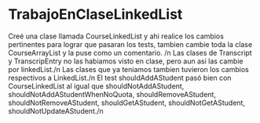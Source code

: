 # TrabajoEnClaseLinkedList
Creé una clase llamada CourseLinkedList y ahi realice los cambios pertinentes para lograr que pasaran los tests, tambien cambie toda la clase CourseArrayList y la puse como un comentario. /n
Las clases de Transcript y TranscripEntry no las habiamos visto en clase, pero aun asi las cambie por linkedList./n
Las clases que ya teniamos tambien tuvieron los cambios respectivos a LinkedList./n
El test shouldAddAStudent pasó bien con CourseLinkedList al igual que shouldNotAddAStudent, shouldNotAddAStudentWhenNoQuota, shouldRemoveAStudent, shouldNotRemoveAStudent, shouldGetAStudent, shouldNotGetAStudent, shouldNotUpdateAStudent./n
